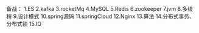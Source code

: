 备战：
1.ES
2.kafka
3.rocketMq
4.MySQL
5.Redis
6.zookeeper
7.jvm
8.多线程
9.设计模式
10.spring源码
11.springCloud
12.Nginx
13.算法
14.分布式事务、分布式锁
15.IO
